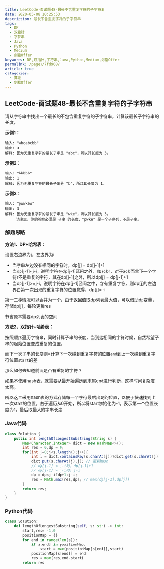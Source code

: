 ```yaml
---
title: LeetCode-面试题48-最长不含重复字符的子字符串
date: 2020-05-08 10:25:53
description: 最长不含重复字符的子字符串
tags: 
  - DP
  - 双指针
  - 字符串
  - Java
  - Python
  - Medium
  - 剑指Offer
keywords: DP,双指针,字符串,Java,Python,Medium,剑指Offer
permalink: /pages/7fd908/
article: true
categories: 
  - 算法
  - 剑指Offer
---
```


## LeetCode-面试题48-最长不含重复字符的子字符串 

请从字符串中找出一个最长的不包含重复字符的子字符串，计算该最长子字符串的长度。

 <!--more-->

**示例1：**

```
输入: "abcabcbb"
输出: 3 
解释: 因为无重复字符的最长子串是 "abc"，所以其长度为 3。
```

**示例2：**

```
输入: "bbbbb"
输出: 1
解释: 因为无重复字符的最长子串是 "b"，所以其长度为 1。
```

**示例3：**

```
输入: "pwwkew"
输出: 3
解释: 因为无重复字符的最长子串是 "wke"，所以其长度为 3。
     请注意，你的答案必须是 子串 的长度，"pwke" 是一个子序列，不是子串。
```

### 解题思路

**方法1、DP+哈希表：**

设置右边界为j，左边界为i

- 当字串左边没有相同的字符时，dp[j] = dp[j-1]+1
- 当dp[j-1]<j-i，说明字符在dp[j-1]区间之外，如acbr，对于acb而言下一个字符r不是重复的字符，其在dp[j-1]之外，所以dp[j] = dp[j-1]+1
- 当dp[j-1]>=j-i，说明字符在dp[j-1]区间之中，含有重复字符，则dp[j]的左边界由第一次出现的重复字符的位置觉得，dp[j]=j-i

第一二种情况可以合并为一个，由于返回值取dp列表最大值，可以借助dp变量，存储dp[j]，每轮更新res

节省原本需要dp列表的空间

**方法2、双指针+哈希表：**

按照顺序遍历字符串，同时计算子串的长度，当到达相同的字符时候，自然希望子串的起始位置变成重复的位置。

而下一次子串的长度则=计算下一次碰到重复字符的位置`end`到上一次碰到重复字符位置`start`的差

那么如何去知道前面是否有重复的字符？

如果不使用hash表，就需要从最开始遍历到末尾end进行判断，这样时间复杂度太高。

所以这里采用hash表的方式存储每一个字符最后出现的位置，以便于快速找到上一次start的位置，由于遍历从0开始，所以将start初始化为-1，表示第一个位置长度为1，最后取最大的字串长度

### Java代码

```java
class Solution {
    public int lengthOfLongestSubstring(String s) {
        Map<Character,Integer> dict = new HashMap<>();
        int res = 0,dp = 0;
        for(int j=0;j<s.length();j++){
            int i = dict.containsKey(s.charAt(j))?dict.get(s.charAt(j)):-1; // 获取索引
            dict.put(s.charAt(j),j); // 更新hash
            // dp[j-1] < j-i时，dp[j-1]+1
            // dp[j-1] > j-i时，j-i
            dp = dp<j-i?dp+1:j-i;
            res = Math.max(res,dp); // max(dp[j-1],dp[j])
        }
        return res;
    }
}
```

### Python代码

```python
class Solution:
    def lengthOfLongestSubstring(self, s: str) -> int:
        start,res= -1,0
        positionMap = {}
        for end in range(len(s)):
            if s[end] in positionMap:
                start = max(positionMap[s[end]],start)
            positionMap[s[end]] = end
            res = max(res,end-start)
        return res
```